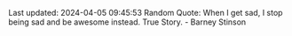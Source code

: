 Last updated: 2024-04-05 09:45:53
Random Quote: When I get sad, I stop being sad and be awesome instead. True Story. - Barney Stinson